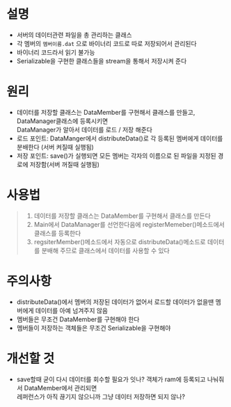 # 설명
- 서버의 데이터관련 파일을 총 관리하는 클래스
- 각 멤버의 `멤버이름.dat` 으로 바이너리 코드로 따로 저장되어서 관리된다
- 바이너리 코드라서 읽기 불가능
- Serializable을 구현한 클래스들을 stream을 통해서 저장시켜 준다

# 원리
- 데이터를 저장할 클래스는 DataMember를 구현해서 클래스를 만들고, DataManager클래스에 등록시키면  
DataManager가 알아서 데이터를 로드 / 저장 해준다
- 로드 포인트: DataManger에서 distributeData()로 각 등록된 멤버에게 데이터를 분배한다 (서버 켜질때 실행됨)
- 저장 포인트: save()가 실행되면 모든 멤버는 각자의 이름으로 된 파일을 지정된 경로에 저장함(서버 꺼질때 실행됨)

# 사용법
> 1. 데이터를 저장할 클래스는 DataMember를 구현해서 클래스를 만든다
> 2. Main에서 DataManager를 선언한다음에 registerMemeber()메소드에서 클래스를 등록한다
> 3. regsiterMember()메소드에서 자동으로 distributeData()메소드로 데이터를 분배해 주므로 클래스에서 데이터를 사용할 수 있다

# 주의사항
- distributeData()에서 멤버의 저장된 데이터가 없어서 로드할 데이터가 없을땐 멤버에게 데이터를 아예 넘겨주지 않음
- 멤버들은 무조건 DataMember를 구현해야 한다
- 멤버들이 저장하는 객체들은 무조건 Serializable을 구현해야 

# 개선할 것
- save할때 굳이 다시 데이터를 회수할 필요가 잇나? 객체가 ram에 등록되고 나눠줘서 DataMember에서 관리되면  
 레퍼런스가 아직 끊기지 않으니까 그냥 데이터 저장하면 되지 않나?
